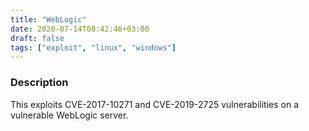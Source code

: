 ```yaml
---
title: "WebLogic"
date: 2020-07-14T08:42:46+03:00
draft: false
tags: ["exploit", "linux", "windows"]
---
```

### Description

This exploits CVE-2017-10271 and CVE-2019-2725 vulnerabilities on a vulnerable WebLogic server.
